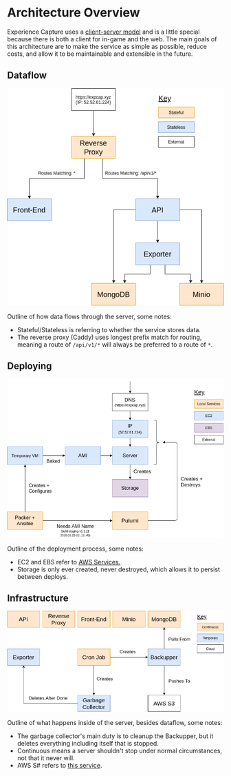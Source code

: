 # Architecture Overview 

Experience Capture uses a [client-server model](https://en.wikipedia.org/wiki/Client%E2%80%93server_model) and is a little special because there is both a client for in-game and the web. The main goals of this architecture are to make the service as simple as possible, reduce costs, and allow it to be maintainable and extensible in the future.

## Dataflow

![Dataflow diagram](images/data_flow.png)

Outline of how data flows through the server, some notes:
- Stateful/Stateless is referring to whether the service stores data.
- The reverse proxy (Caddy) uses longest prefix match for routing, meaning a route of `/api/v1/*` will always be preferred to a route of `*`.

## Deploying

![Deploying diagram](images/deploying.png)

Outline of the deployment process, some notes:
- EC2 and EBS refer to [AWS Services.](https://aws.amazon.com/)
- Storage is only ever created, never destroyed, which allows it to persist between deploys.

## Infrastructure


![Infrastructure diagram](images/infrastructure.png)

Outline of what happens inside of the server, besides dataflow, some notes:
- The garbage collector's main duty is to cleanup the Backupper, but it deletes everything including itself that is stopped.
- Continuous means a server shouldn't stop under normal circumstances, not that it never will.
- AWS S# refers to [this service](https://aws.amazon.com/s3/).